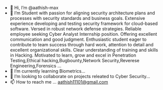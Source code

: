 - 👋 Hi, I’m @aathish-max
- 👀 I’m Student with passion for aligning security architecture
     plans and processes with security standards and business goals. Extensive experience developing and testing security framework for
     cloud-based software. Versed in robust network defense strategies. Reliable employee seeking Cyber Analyst Internship position.
     Offering excellent communication and good judgment. Enthusiastic student eager to contribute to team success through hard work,
     attention to detail and excellent organizational skills. Clear understanding of training and skills in Hacking. Motivated to learn,
     grow and excel in Penetration Testing,Ethical hacking,Bugbounty,Network Security,Reverese Engineering,Forensics ...
- 🌱 I’m currently learning Biometrics...
- 💞️ I’m looking to collaborate on projects releated to Cyber Security...
- 📫 How to reach me ...
     aathish11101@gmail.com

<!---
aathish-max/aathish-max is a ✨ special ✨ repository because its `README.md` (this file) appears on your GitHub profile.
You can click the Preview link to take a look at your changes.
--->
